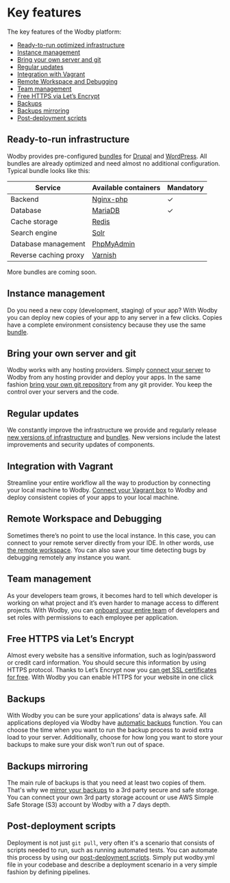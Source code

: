 # Key features

The key features of the Wodby platform:

* [Ready-to-run optimized infrastructure](#ready-to-run-optimized-infrastructure)
* [Instance management](#instance-management)
* [Bring your own server and git](#bring-your-own-server-and-git)
* [Regular updates](#regular-updates)
* [Integration with Vagrant](#integration-with-vagrant)
* [Remote Workspace and Debugging](#remote-workspace-and-debugging)
* [Team management](#team-management)
* [Free HTTPS via Let’s Encrypt](#free-https-via-lets-encrypt)
* [Backups](#backups)
* [Backups mirroring](#backups-mirroring)
* [Post-deployment scripts](#post-deployment-scripts)

## Ready-to-run infrastructure

Wodby provides pre-configured [bundles](../infrastructure/bundles/README.md) for [Drupal](../infrastructure/bundles/drupal8/README.md) and [WordPress](../infrastructure/bundles/wordpress/README.md). All bundles are already optimized and need almost no additional configuration. Typical bundle looks like this:
  
| Service | Available containers | Mandatory |
| --------------------- | ---------------------------------------------- | - |
| Backend               | [Nginx-php](../../containers/nginx-php/README.md) | ✓ |
| Database              | [MariaDB](../../containers/mariadb.md)            | ✓ |
| Cache storage         | [Redis](../../containers/redis.md)                |   |
| Search engine         | [Solr](../../containers/apache-solr.md)           |   |
| Database management   | [PhpMyAdmin](../../containers/phpmyadmin.md)      |   |
| Reverse caching proxy | [Varnish](../../containers/varnish.md)            | &nbsp; |

More bundles are coming soon.

## Instance management

Do you need a new copy (development, staging) of your app? With Wodby you can deploy new copies of your app to any server in a few clicks. Copies have a complete environment consistency because they use the same [bundle](../infrastructure/bundles/README.md).  

## Bring your own server and git

Wodby works with any hosting providers. Simply [connect your server](../servers/connecting-server/README.md) to Wodby from any hosting provider and deploy your apps. In the same fashion [bring your own git repository](../git/connecting-git/README.md) from any git provider. You keep the control over your servers and the code.

## Regular updates 

We constantly improve the infrastructure we provide and regularly release [new versions of infrastructure](../infrastructure/versioning.md) and [bundles](../infrastructure/bundles/versioning.md). New versions include the latest improvements and security updates of components. 

## Integration with Vagrant

Streamline your entire workflow all the way to production by connecting your local machine to Wodby. [Connect your Vagrant box](../vagrant/README.md) to Wodby and deploy consistent copies of your apps to your local machine. 

## Remote Workspace and Debugging

Sometimes there’s no point to use the local instance. In this case, you can connect to your remote server directly from your IDE. In other words, use [the remote workspace](../apps/remote-workspace/README.md). You can also save your time detecting bugs by debugging remotely any instance you want.

## Team management

As your developers team grows, it becomes hard to tell which developer is working on what project and it’s even harder to manage access to different projects. With Wodby, you can [onboard your entire team](../team/README.md) of developers and set roles with permissions to each employee per application.

## Free HTTPS via Let’s Encrypt

Almost every website has a sensitive information, such as login/password or credit card information. You should secure this information by using HTTPS protocol. Thanks to Let’s Encrypt now you <a href="../apps/domains.html#https-ssl-via-lets-encrypt">can get SSL certificates for free</a>. With Wodby you can enable HTTPS for your website in one click

## Backups 

With Wodby you can be sure your applications' data is always safe. All applications deployed via Wodby have [automatic backups](../apps/backups.md) function. You can choose the time when you want to run the backup process to avoid extra load to your server. Additionally, choose for how long you want to store your backups to make sure your disk won't run out of space. 

## Backups mirroring

The main rule of backups is that you need at least two copies of them. That's why we <a href="../apps/backups.html#mirroring">mirror your backups</a> to a 3rd party secure and safe storage. You can connect your own 3rd party storage account or use AWS Simple Safe Storage (S3) account by Wodby with a 7 days depth.

## Post-deployment scripts

Deployment is not just `git pull`, very often it's a scenario that consists of scripts needed to run, such as running automated tests. You can automate this process by using our [post-deployment scripts](../deployment/post-deployment-scripts.md). Simply put wodby.yml file in your codebase and describe a deployment scenario in a very simple fashion by defining pipelines.